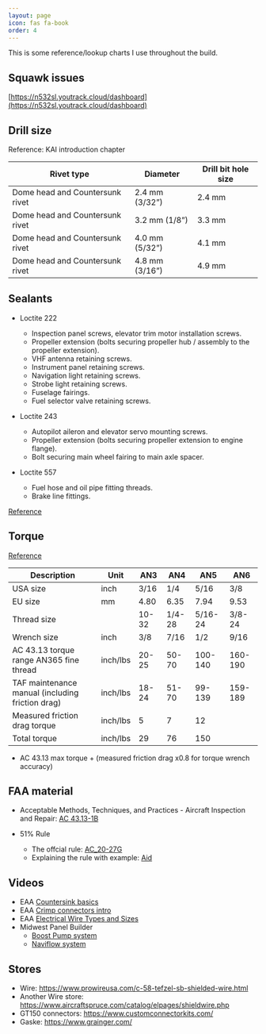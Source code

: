 ```yaml
---
layout: page
icon: fas fa-book
order: 4
---
```


This is some reference/lookup charts I use throughout the build.

## Squawk issues

[https://n532sl.youtrack.cloud/dashboard](https://n532sl.youtrack.cloud/dashboard)

## Drill size

Reference: KAI introduction chapter

| Rivet type                      | Diameter       | Drill bit hole size |
| ------------------------------- | -------------- | ------------------- |
| Dome head and Countersunk rivet | 2.4 mm (3/32”) | 2.4 mm              |
| Dome head and Countersunk rivet | 3.2 mm (1/8”)  | 3.3 mm              |
| Dome head and Countersunk rivet | 4.0 mm (5/32”) | 4.1 mm              |
| Dome head and Countersunk rivet | 4.8 mm (3/16”) | 4.9 mm              |

## Sealants

- Loctite 222

  - Inspection panel screws, elevator trim motor installation screws.
  - Propeller extension (bolts securing propeller hub / assembly to the propeller extension).
  - VHF antenna retaining screws.
  - Instrument panel retaining screws.
  - Navigation light retaining screws.
  - Strobe light retaining screws.
  - Fuselage fairings.
  - Fuel selector valve retaining screws.

- Loctite 243

  - Autopilot aileron and elevator servo mounting screws.
  - Propeller extension (bolts securing propeller extension to engine flange).
  - Bolt securing main wheel fairing to main axle spacer.

- Loctite 557
  - Fuel hose and oil pipe fitting threads.
  - Brake line fittings.

[Reference](https://slingaircraft.com/wp-admin/admin-ajax.php?juwpfisadmin=false&action=wpfd&task=file.download&wpfd_category_id=1068&wpfd_file_id=10722&token=&preview=1)

## Torque

[Reference](https://www.latten.net/sling2/torque-values/)

| Description                                      | Unit     | AN3   | AN4    | AN5     | AN6     |
| ------------------------------------------------ | -------- | ----- | ------ | ------- | ------- |
| USA size                                         | inch     | 3/16  | 1/4    | 5/16    | 3/8     |
| EU size                                          | mm       | 4.80  | 6.35   | 7.94    | 9.53    |
| Thread size                                      |          | 10-32 | 1/4-28 | 5/16-24 | 3/8-24  |
| Wrench size                                      | inch     | 3/8   | 7/16   | 1/2     | 9/16    |
| AC 43.13 torque range AN365 fine thread          | inch/lbs | 20-25 | 50-70  | 100-140 | 160-190 |
| TAF maintenance manual (including friction drag) | inch/lbs | 18-24 | 51-70  | 99-139  | 159-189 |
| Measured friction drag torque                    | inch/lbs | 5     | 7      | 12      |         |
| Total torque                                     | inch/lbs | 29    | 76     | 150     |         |

- AC 43.13 max torque + (measured friction drag x0.8 for torque wrench accuracy)

## FAA material

- Acceptable Methods, Techniques, and Practices - Aircraft Inspection and Repair: [AC 43.13-1B](https://www.faa.gov/regulations_policies/advisory_circulars/index.cfm/go/document.information/documentid/99861)

- 51% Rule
  - The offcial rule: [AC_20-27G](https://www.faa.gov/documentLibrary/media/Advisory_Circular/AC_20-27G.pdf)
  - Explaining the rule with example: [Aid](https://www.faa.gov/sites/faa.gov/files/aircraft/gen_av/ultralights/amateur_built/Am_Blt_Chklist_Job_Aid.pdf)

## Videos

- EAA [Countersink basics](https://www.eaa.org/videos/1485316077?fbclid=IwAR1YPwMkFDxtbYnQc335jub1yGCb3nyOa2ivBcp-8vOdIVFRXK4nIaruTUE)
- EAA [Crimp connectors intro](https://www.eaa.org/videos/hints-for-homebuilders/electrical/6254047013001)
- EAA [Electrical Wire Types and Sizes](https://www.eaa.org/videos/hints-for-homebuilders/electrical/6262901860001)
- Midwest Panel Builder
  - [Boost Pump system](https://www.youtube.com/watch?v=7pdvVVJbmzQ&list=PLct-i1ThgHWcq5qc3sLU2xv5L7V3TT0Ud)
  - [Naviflow system](https://www.youtube.com/watch?v=I-f-vLgnH1s&list=PLct-i1ThgHWdk3_Ei0E8YYX24Et7rIGIk)

## Stores

- Wire: https://www.prowireusa.com/c-58-tefzel-sb-shielded-wire.html
- Another Wire store: https://www.aircraftspruce.com/catalog/elpages/shieldwire.php
- GT150 connectors: https://www.customconnectorkits.com/
- Gaske: https://www.grainger.com/
